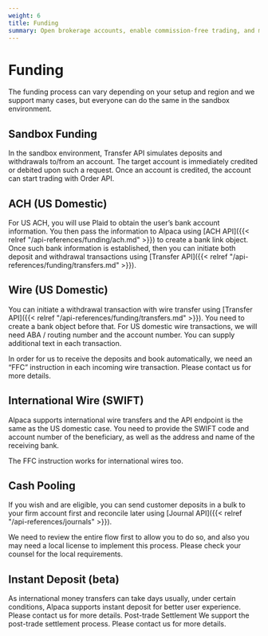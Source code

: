 ```yaml
---
weight: 6
title: Funding
summary: Open brokerage accounts, enable commission-free trading, and manage the ongoing user experience with Alpaca Broker API
---
```


# Funding

The funding process can vary depending on your setup and region and we support
many cases, but everyone can do the same in the sandbox environment.

## Sandbox Funding

In the sandbox environment, Transfer API simulates deposits and withdrawals
to/from an account. The target account is immediately credited or debited upon
such a request. Once an account is credited, the account can start trading with
Order API.

## ACH (US Domestic)

For US ACH, you will use Plaid to obtain the user’s bank account information.
You then pass the information to Alpaca using [ACH API]({{< relref
"/api-references/funding/ach.md" >}}) to create a bank link object. Once
such bank information is established, then you can initiate both deposit and
withdrawal transactions using [Transfer API]({{< relref
"/api-references/funding/transfers.md" >}}).

## Wire (US Domestic)

You can initiate a withdrawal transaction with wire transfer using [Transfer
API]({{< relref "/api-references/funding/transfers.md" >}}). You need to
create a bank object before that. For US domestic wire transactions, we will
need ABA / routing number and the account number. You can supply additional text
in each transaction.

In order for us to receive the deposits and book automatically, we need an “FFC”
instruction in each incoming wire transaction. Please contact us for more
details.

## International Wire (SWIFT)

Alpaca supports international wire transfers and the API endpoint is the same as
the US domestic case. You need to provide the SWIFT code and account number of
the beneficiary, as well as the address and name of the receiving bank.

The FFC instruction works for international wires too.

## Cash Pooling

If you wish and are eligible, you can send customer deposits in a bulk to your
firm account first and reconcile later using [Journal API]({{< relref
"/api-references/journals" >}}).

We need to review the entire flow first to allow you to do so, and also you may
need a local license to implement this process. Please check your counsel for
the local requirements.

## Instant Deposit (beta)

As international money transfers can take days usually, under certain
conditions, Alpaca supports instant deposit for better user experience. Please
contact us for more details. Post-trade Settlement We support the post-trade
settlement process. Please contact us for more details.

&nbsp;
